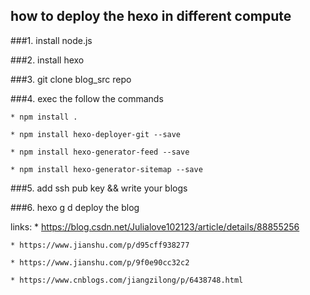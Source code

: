 ## how to deploy the hexo in different compute

###1. install node.js

###2. install hexo

###3. git clone blog_src repo

###4. exec the follow the commands

	* npm install .
	
	* npm install hexo-deployer-git --save
	
	* npm install hexo-generator-feed --save
	
	* npm install hexo-generator-sitemap --save


###5. add ssh pub key && write your blogs

###6. hexo g d deploy the blog 

links:
	* https://blog.csdn.net/Julialove102123/article/details/88855256
	
	* https://www.jianshu.com/p/d95cff938277
	
	* https://www.jianshu.com/p/9f0e90cc32c2
	
	* https://www.cnblogs.com/jiangzilong/p/6438748.html
	
